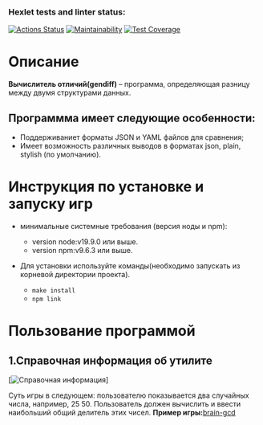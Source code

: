 ### Hexlet tests and linter status:
[![Actions Status](https://github.com/Zuy6/frontend-project-46/actions/workflows/hexlet-check.yml/badge.svg)](https://github.com/Zuy6/frontend-project-46/actions)
[![Maintainability](https://api.codeclimate.com/v1/badges/61c12de62f218256b95f/maintainability)](https://codeclimate.com/github/Zuy6/frontend-project-46/maintainability)
[![Test Coverage](https://api.codeclimate.com/v1/badges/61c12de62f218256b95f/test_coverage)](https://codeclimate.com/github/Zuy6/frontend-project-46/test_coverage)

# Описание

**Вычислитель отличий(gendiff)** – программа, определяющая разницу между двумя структурами данных.

## Программма имеет следующие особенности:
- Поддерживаниет форматы JSON и YAML файлов для сравнения;
- Имеет возможность различных выводов в форматах json, plain, stylish (по умолчанию).

# Инструкция по установке и запуску игр

- минимальные системные требования (версия ноды и npm):
    - version node:v19.9.0 или выше.
    - version npm:v9.6.3 или выше.

- Для установки используйте команды(необходимо запускать из корневой директории проекта).
    - ```make install```
    - ```npm link```

# Пользование программой

## 1.Справочная информация об утилите
[![Справочная информация](https://asciinema.org/a/1CJ8zzKO7n6bHxh7O2YV4Rc2V)]


Суть игры в следующем: пользователю показывается два случайных числа, например, 25 50. Пользователь должен вычислить и ввести наибольший общий делитель этих чисел.
**Пример игры:**[brain-gcd](https://asciinema.org/a/07630KmRIS9llTwczwMT32dqE)